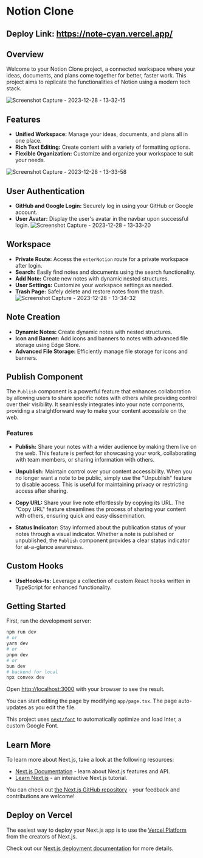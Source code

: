 # Notion Clone
## Deploy Link: https://note-cyan.vercel.app/

## Overview

Welcome to your Notion Clone project, a connected workspace where your ideas, documents, and plans come together for better, faster work. This project aims to replicate the functionalities of Notion using a modern tech stack.

![Screenshot Capture - 2023-12-28 - 13-32-15](https://github.com/JyotiranjanGhibila/notion-clone/assets/107979908/b43f8c93-6590-4c25-82e3-52b1b2aaa17e)

## Features

- **Unified Workspace:** Manage your ideas, documents, and plans all in one place.
- **Rich Text Editing:** Create content with a variety of formatting options.
- **Flexible Organization:** Customize and organize your workspace to suit your needs.

![Screenshot Capture - 2023-12-28 - 13-33-58](https://github.com/JyotiranjanGhibila/notion-clone/assets/107979908/76781cbc-0eae-4811-b03f-85c76364ea4c)

## User Authentication

- **GitHub and Google Login:** Securely log in using your GitHub or Google account.
- **User Avatar:** Display the user's avatar in the navbar upon successful login.
![Screenshot Capture - 2023-12-28 - 13-33-20](https://github.com/JyotiranjanGhibila/notion-clone/assets/107979908/db765ba6-4ada-4887-bb17-9350a0986a2a)
## Workspace

- **Private Route:** Access the `enterNotion` route for a private workspace after login.
- **Search:** Easily find notes and documents using the search functionality.
- **Add Note:** Create new notes with dynamic nested structures.
- **User Settings:** Customize your workspace settings as needed.
- **Trash Page:** Safely delete and restore notes from the trash.
![Screenshot Capture - 2023-12-28 - 13-34-32](https://github.com/JyotiranjanGhibila/notion-clone/assets/107979908/9820e04c-cdea-4e06-973d-ba31f5cf753a)

## Note Creation

- **Dynamic Notes:** Create dynamic notes with nested structures.
- **Icon and Banner:** Add icons and banners to notes with advanced file storage using Edge Store.
- **Advanced File Storage:** Efficiently manage file storage for icons and banners.

## Publish Component

The `Publish` component is a powerful feature that enhances collaboration by allowing users to share specific notes with others while providing control over their visibility. It seamlessly integrates into your note components, providing a straightforward way to make your content accessible on the web.

### Features

- **Publish:** Share your notes with a wider audience by making them live on the web. This feature is perfect for showcasing your work, collaborating with team members, or sharing information with others.

- **Unpublish:** Maintain control over your content accessibility. When you no longer want a note to be public, simply use the "Unpublish" feature to disable access. This is useful for maintaining privacy or restricting access after sharing.

- **Copy URL:** Share your live note effortlessly by copying its URL. The "Copy URL" feature streamlines the process of sharing your content with others, ensuring quick and easy dissemination.

- **Status Indicator:** Stay informed about the publication status of your notes through a visual indicator. Whether a note is published or unpublished, the `Publish` component provides a clear status indicator for at-a-glance awareness.

## Custom Hooks

- **UseHooks-ts:** Leverage a collection of custom React hooks written in TypeScript for enhanced functionality.

## Getting Started

First, run the development server:

```bash
npm run dev
# or
yarn dev
# or
pnpm dev
# or
bun dev
# backend for local
npx convex dev
```

Open [http://localhost:3000](http://localhost:3000) with your browser to see the result.

You can start editing the page by modifying `app/page.tsx`. The page auto-updates as you edit the file.

This project uses [`next/font`](https://nextjs.org/docs/basic-features/font-optimization) to automatically optimize and load Inter, a custom Google Font.

## Learn More

To learn more about Next.js, take a look at the following resources:

- [Next.js Documentation](https://nextjs.org/docs) - learn about Next.js features and API.
- [Learn Next.js](https://nextjs.org/learn) - an interactive Next.js tutorial.

You can check out [the Next.js GitHub repository](https://github.com/vercel/next.js/) - your feedback and contributions are welcome!

## Deploy on Vercel

The easiest way to deploy your Next.js app is to use the [Vercel Platform](https://vercel.com/new?utm_medium=default-template&filter=next.js&utm_source=create-next-app&utm_campaign=create-next-app-readme) from the creators of Next.js.

Check out our [Next.js deployment documentation](https://nextjs.org/docs/deployment) for more details.
